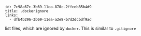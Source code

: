 
```
id: 7c98a67c-3b69-11ea-870c-2ffceb85b4d9
title: .dockerignore
links:
  - dfb4b296-3b69-11ea-a2e8-b7d2dcbdf9ad
```

list files, which are ignored by `docker`.
This is similar to `.gitignore`
